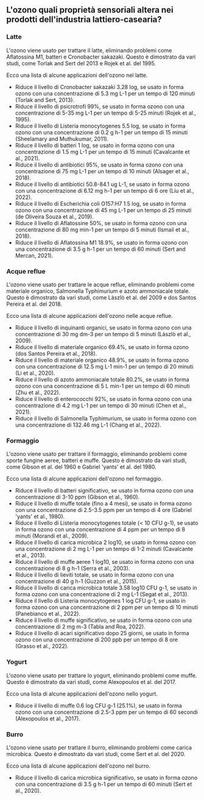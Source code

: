## L'ozono quali proprietà sensoriali altera nei prodotti dell'industria lattiero-casearia?

### Latte

L'ozono viene usato per trattare il latte, eliminando problemi come Aflatossina M1, batteri e Cronobacter sakazaki. Questo è dimostrato da vari studi, come Torlak and Sert del 2013 e Rojek et al. del 1995.

Ecco una lista di alcune applicazioni dell'ozono nel latte.

- Riduce il livello di Cronobacter sakazaki 3.28 log, se usato in forma ozono con una concentrazione di 5.3 mg L-1 per un tempo di 120 minuti (Torlak and Sert, 2013).
- Riduce il livello di psicrotrofi 99%, se usato in forma ozono con una concentrazione di 5-35 mg L-1 per un tempo di 5-25 minuti (Rojek et al., 1995).
- Riduce il livello di Listeria monocytogenes 5.5 log, se usato in forma ozono con una concentrazione di 0.2 g h-1 per un tempo di 15 minuti (Sheelamary and Muthukumar, 2011).
- Riduce il livello di batteri 1 log, se usato in forma ozono con una concentrazione di 1.5 mg L-1 per un tempo di 15 minuti (Cavalcante et al., 2021).
- Riduce il livello di antibiotici 95%, se usato in forma ozono con una concentrazione di 75 mg L-1 per un tempo di 10 minuti (Alsager et al., 2018).
- Riduce il livello di antibiotici 50.8-84.1 ug L-1, se usato in forma ozono con una concentrazione di 6.12 mg h-1 per un tempo di 6 ore (Liu et al., 2022).
- Riduce il livello di Escherichia coli O157:H7 1.5 log, se usato in forma ozono con una concentrazione di 45 mg L-1 per un tempo di 25 minuti (de Oliveira Souza et al., 2019).
- Riduce il livello di Aflatossine 50%, se usato in forma ozono con una concentrazione di 80 mg min-1 per un tempo di 5 minuti (Ismail et al., 2018).
- Riduce il livello di Aflatossina M1 18.9%, se usato in forma ozono con una concentrazione di 3.5 g h-1 per un tempo di 60 minuti (Sert and Mercan, 2021).

### Acque reflue

L'ozono viene usato per trattare le acque reflue, eliminando problemi come materiale organico, Salmonella Typhimurium e azoto ammoniacale totale. Questo è dimostrato da vari studi, come Làszlò et al. del 2009 e dos Santos Pereira et al. del 2018.

Ecco una lista di alcune applicazioni dell'ozono nelle acque reflue.

- Riduce il livello di inquinanti organici, se usato in forma ozono con una concentrazione di 30 mg dm-3 per un tempo di 5 minuti (Làszlò et al., 2009).
- Riduce il livello di materiale organico 69.4%, se usato in forma ozono (dos Santos Pereira et al., 2018).
- Riduce il livello di materiale organico 48.9%, se usato in forma ozono con una concentrazione di 12.5 mg L-1 min-1 per un tempo di 20 minuti (Li et al., 2020).
- Riduce il livello di azoto ammoniacale totale 80.2%, se usato in forma ozono con una concentrazione di 5 L min-1 per un tempo di 60 minuti (Zhu et al., 2022).
- Riduce il livello di enterococchi 92%, se usato in forma ozono con una concentrazione di 4.2 mg L-1 per un tempo di 30 minuti (Chen et al., 2021).
- Riduce il livello di Salmonella Typhimurium, se usato in forma ozono con una concentrazione di 132.46 mg L-1 (Chang et al., 2022).

### Formaggio

L'ozono viene usato per trattare il formaggio, eliminando problemi come sporte fungine aeree, batteri e muffe. Questo è dimostrato da vari studi, come Gibson et al. del 1960 e Gabriel 'yants' et al. del 1980.

Ecco una lista di alcune applicazioni dell'ozono nel formaggio.

- Riduce il livello di batteri significativo, se usato in forma ozono con una concentrazione di 3-10 ppm (Gibson et al., 1960).
- Riduce il livello di muffe totale (fino a 4 mesi), se usato in forma ozono con una concentrazione di 2.5-3.5 ppm per un tempo di 4 ore (Gabriel 'yants' et al., 1980).
- Riduce il livello di Listeria monocytogenes totale (< 10 CFU g-1), se usato in forma ozono con una concentrazione di 4 ppm per un tempo di 8 minuti (Morandi et al., 2009).
- Riduce il livello di carica microbica 2 log10, se usato in forma ozono con una concentrazione di 2 mg L-1 per un tempo di 1-2 minuti (Cavalcante et al., 2013).
- Riduce il livello di muffe aeree 1 log10, se usato in forma ozono con una concentrazione di 8 g h-1 (Serra et al., 2003).
- Riduce il livello di lieviti totale, se usato in forma ozono con una concentrazione di 40 g h-1 (Guzzon et al., 2015).
- Riduce il livello di carica microbica totale 3.58 log10 CFU g-1, se usato in forma ozono con una concentrazione di 2 mg L-1 (Segat et al., 2013).
- Riduce il livello di Listeria monocytogenes 1 log CFU g-1, se usato in forma ozono con una concentrazione di 2 ppm per un tempo di 10 minuti (Panebianco et al., 2022).
- Riduce il livello di muffe significativo, se usato in forma ozono con una concentrazione di 2 mg m-3 (Tabla and Roa, 2022).
- Riduce il livello di acari significativo dopo 25 giorni, se usato in forma ozono con una concentrazione di 200 ppb per un tempo di 8 ore (Grasso et al., 2022).

### Yogurt

L'ozono viene usato per trattare lo yogurt, eliminando problemi come muffe. Questo è dimostrato da vari studi, come Alexopoulos et al. del 2017.

Ecco una lista di alcune applicazioni dell'ozono nello yogurt.

- Riduce il livello di muffe 0.6 log CFU g-1 (25.1%), se usato in forma ozono con una concentrazione di 2.5-3 ppm per un tempo di 60 secondi (Alexopoulos et al., 2017).

### Burro

L'ozono viene usato per trattare il burro, eliminando problemi come carica microbica. Questo è dimostrato da vari studi, come Sert et al. del 2020.

Ecco una lista di alcune applicazioni dell'ozono nel burro.

- Riduce il livello di carica microbica significativo, se usato in forma ozono con una concentrazione di 3.5 g h-1 per un tempo di 60 minuti (Sert et al., 2020).

